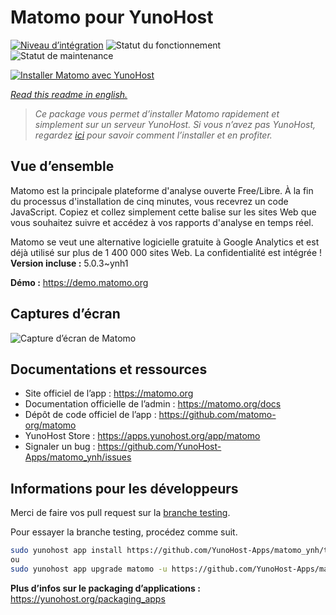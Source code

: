 <!--
N.B.: This README was automatically generated by https://github.com/YunoHost/apps/tree/master/tools/readme_generator
It shall NOT be edited by hand.
-->

# Matomo pour YunoHost

[![Niveau d’intégration](https://dash.yunohost.org/integration/matomo.svg)](https://dash.yunohost.org/appci/app/matomo) ![Statut du fonctionnement](https://ci-apps.yunohost.org/ci/badges/matomo.status.svg) ![Statut de maintenance](https://ci-apps.yunohost.org/ci/badges/matomo.maintain.svg)

[![Installer Matomo avec YunoHost](https://install-app.yunohost.org/install-with-yunohost.svg)](https://install-app.yunohost.org/?app=matomo)

*[Read this readme in english.](./README.md)*

> *Ce package vous permet d’installer Matomo rapidement et simplement sur un serveur YunoHost.
Si vous n’avez pas YunoHost, regardez [ici](https://yunohost.org/#/install) pour savoir comment l’installer et en profiter.*

## Vue d’ensemble

Matomo est la principale plateforme d'analyse ouverte Free/Libre. À la fin du processus d'installation de cinq minutes, vous recevrez un code JavaScript. Copiez et collez simplement cette balise sur les sites Web que vous souhaitez suivre et accédez à vos rapports d'analyse en temps réel.

Matomo se veut une alternative logicielle gratuite à Google Analytics et est déjà utilisé sur plus de 1 400 000 sites Web. La confidentialité est intégrée !
**Version incluse :** 5.0.3~ynh1

**Démo :** <https://demo.matomo.org>

## Captures d’écran

![Capture d’écran de Matomo](./doc/screenshots/screenshot.png)

## Documentations et ressources

- Site officiel de l’app : <https://matomo.org>
- Documentation officielle de l’admin : <https://matomo.org/docs>
- Dépôt de code officiel de l’app : <https://github.com/matomo-org/matomo>
- YunoHost Store : <https://apps.yunohost.org/app/matomo>
- Signaler un bug : <https://github.com/YunoHost-Apps/matomo_ynh/issues>

## Informations pour les développeurs

Merci de faire vos pull request sur la [branche testing](https://github.com/YunoHost-Apps/matomo_ynh/tree/testing).

Pour essayer la branche testing, procédez comme suit.

``` bash
sudo yunohost app install https://github.com/YunoHost-Apps/matomo_ynh/tree/testing --debug
ou
sudo yunohost app upgrade matomo -u https://github.com/YunoHost-Apps/matomo_ynh/tree/testing --debug
```

**Plus d’infos sur le packaging d’applications :** <https://yunohost.org/packaging_apps>

